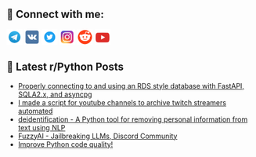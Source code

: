 ## 🔎 Connect with me:
[<img src="https://github.com/bullbesh/bullbesh/blob/main/images/Telegram.png" width="32" height="32" />](https://t.me/bullbesh)
[<img src="https://github.com/bullbesh/bullbesh/blob/main/images/VK.png" width="32" height="32" />](https://vk.com/bullbesh)
[<img src="https://github.com/bullbesh/bullbesh/blob/main/images/Twitter.png" width="32" height="32" />](https://twitter.com/bullbesh1)
[<img src="https://github.com/bullbesh/bullbesh/blob/main/images/Instagram.png" width="32" height="32" />](https://www.instagram.com/bullbesh)
[<img src="https://github.com/bullbesh/bullbesh/blob/main/images/Reddit.png" width="32" height="32" />](https://www.reddit.com/user/bullbesh)
[<img src="https://github.com/bullbesh/bullbesh/blob/main/images/YouTube.png" width="32" height="32" />](https://www.youtube.com/channel/UCtfjRs6uzgq5mfm8S06WTcg)

## 📕 Latest r/Python Posts
<!-- BLOG-POST-LIST:START -->
- [Properly connecting to and using an RDS style database with FastAPI, SQLA2.x, and asyncpg](https://www.reddit.com/r/Python/comments/1i86i4c/properly_connecting_to_and_using_an_rds_style/)
- [I made a script for youtube channels to archive twitch streamers automated](https://www.reddit.com/r/Python/comments/1i863ml/i_made_a_script_for_youtube_channels_to_archive/)
- [deidentification - A Python tool for removing personal information from text using NLP](https://www.reddit.com/r/Python/comments/1i8377d/deidentification_a_python_tool_for_removing/)
- [FuzzyAI - Jailbreaking LLMs, Discord Community](https://www.reddit.com/r/Python/comments/1i81x5j/fuzzyai_jailbreaking_llms_discord_community/)
- [Improve Python code quality!](https://www.reddit.com/r/Python/comments/1i7wus6/improve_python_code_quality/)
<!-- BLOG-POST-LIST:END -->
